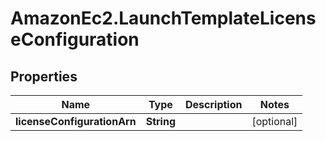 # AmazonEc2.LaunchTemplateLicenseConfiguration

## Properties

Name | Type | Description | Notes
------------ | ------------- | ------------- | -------------
**licenseConfigurationArn** | **String** |  | [optional] 


